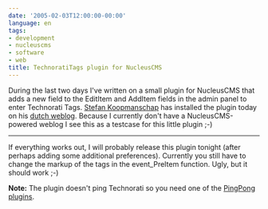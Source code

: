 ```yaml
---
date: '2005-02-03T12:00:00-00:00'
language: en
tags:
- development
- nucleuscms
- software
- web
title: TechnoratiTags plugin for NucleusCMS
---
```



During the last two days I've written on a small plugin for NucleusCMS that adds a new field to the EditItem and AddItem fields in the admin panel to enter Technorati Tags. <a href="http://www.leftoftheweb.com">Stefan Koopmanschap</a> has installed the plugin today on his <a href="http://www.stefankoopmanschap.nl/weblog/">dutch weblog</a>. Because I currently don't have a NucleusCMS-powered weblog I see this as a testcase for this little plugin ;-)

-------------------------------



If everything works out, I will probably release this plugin tonight (after perhaps adding some additional preferences). Currently you still have to change the markup of the tags in the event_PreItem function. Ugly, but it should work ;-)



<strong>Note:</strong> The plugin doesn't ping Technorati so you need one of the <a href="http://wakka.xiffy.nl/PingPong">PingPong plugins</a>.